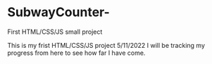 # SubwayCounter-
First HTML/CSS/JS small project 

This is my frist HTML/CSS/JS project 5/11/2022
I will be tracking my progress from here to see how far I have come. 

 

